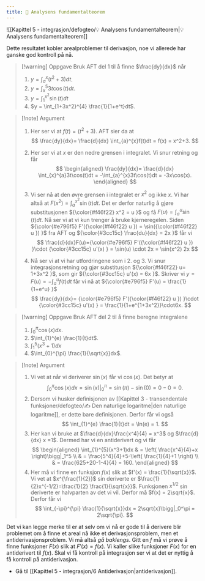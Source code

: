 ```yaml
---
title: 📄 Analysens fundamentalteorem
---
```



![[Kapittel 5 - integrasjon/defogteo/💡 Analysens fundamentalteorem|💡 Analysens fundamentalteorem]]

Dette resultatet kobler arealproblemer til derivasjon, noe vi allerede har ganske god kontroll på nå.


> [!warning] Oppgave 
> Bruk AFT del 1 til å finne $\frac{dy}{dx}$ når
> 
> 1. $y = \int_{a}^{x}(t^2+3)dt$.
> 2. $y = \int_{x}^{5}3t\cos(t)dt$.
> 3. $y=\int_{1}^{x^2}\sin(t)dt$
> 4. $y = \int_{1+3x^2}^{4} \frac{1}{1+e^t}dt$.

> [!note] Argument 
> 
> 1. Her ser vi at $f(t) = (t^2+3)$. AFT sier da at 
> $$
> \frac{dy}{dx}= \frac{d}{dx} \int_{a}^{x}f(t)dt = f(x) = x^2+3.
> $$
> 
> 2. Her ser vi at $x$ er den nedre grensen i integralet. Vi snur retning og får
> $$
> \begin{aligned} 
> \frac{dy}{dx}= \frac{d}{dx} \int_{x}^{a}3t\cos(t)dt = -\int_{a}^{x}3t\cos(t)dt = -3x\cos(x).
> \end{aligned} 
> $$
> 3. Vi ser nå at den øvre grensen i integralet er $x^2$ og ikke $x$. Vi har altså at $F(x^2) = \int_{a}^{x^2}\sin(t)dt$. Det er derfor naturlig å gjøre substitusjonen ${\color{#f46f22} x^2 = u }$ og få $F(u) = \int_{a}^{u}\sin(t)dt$. Nå ser vi at vi kun trenger å bruke kjerneregelen. Siden ${\color{#e796f5} F'({\color{#f46f22} u }) = \sin({\color{#f46f22} u }) }$ fra AFT og ${\color{#3cc15c} \frac{du}{dx} = 2x }$  får vi
> $$
> \frac{d}{dx}F(u)={\color{#e796f5} F'({\color{#f46f22} u }) }\cdot {\color{#3cc15c} u'(x) } = \sin(u) \cdot 2x = \sin(x^2) 2x
> $$
> 4. Nå ser vi at vi har utfordringene som i 2. og 3. Vi snur integrasjonsretning og gjør substitusjon ${\color{#f46f22} u= 1+3x^2 }$, som gir ${\color{#3cc15c} u'(x) = 6x }$. Skriver vi $y ={ F(u) = -\int_{a}^{u}f(t)dt }$ får vi nå at ${\color{#e796f5} F'(u) = \frac{1}{1+e^u} }$
> $$
> \frac{dy}{dx}= {\color{#e796f5} F'({\color{#f46f22} u }) }\cdot {\color{#3cc15c} u'(x) }  = \frac{1}{1+e^{1+3x^2}}\cdot6x.
> $$




> [!warning] Oppgave 
> Bruk AFT del 2 til å finne beregne integralene 
> 
> 1. $\int_{0}^{\pi}\cos(x)dx$.
> 2. $\int_{1}^{e} \frac{1}{t}dt$.
> 3. $\int_{1}^{5}(x^3 + 1)dx$
> 4. $\int_{0}^{\pi} \frac{1}{\sqrt{x}}dx$.


> [!note] Argument 
> 1. Vi vet at når vi deriverer $\sin(x)$ får vi $\cos(x)$. Det betyr at
> $$
> \int_{0}^{\pi}\cos(x)dx = \sin(x)\bigg|_0^\pi = \sin(\pi)-\sin(0)=0-0 =0.
> $$
> 2. Dersom vi husker definisjonen av [[Kapittel 3 - transendentale funksjoner/defogteo/✍️ Den naturlige logaritme|den naturlige logaritme]], er dette bare definisjonen. Derfor får vi også
> $$
> \int_{1}^{e} \frac{1}{t}dt = \ln(e) = 1.
> $$
> 3. Her kan vi bruke at $\frac{d}{dx}\frac{x^4}{4} = x^3$ og $\frac{d}{dx} x =1$. Dermed har vi en antiderivert og vi får
> $$
> \begin{aligned} 
> \int_{1}^{5}(x^3+1)dx & = \left( \frac{x^4}{4}+x \right)\bigg|_1^5 \\ & =  \frac{5^4}{4}+5-\left( \frac{1}{4}+1 \right) \\ & = \frac{625+20-1-4}{4} = 160.
> \end{aligned} 
> $$
> 4. Her må vi finne en funksjon $f(x)$ slik at $f'(x) = \frac{1}{\sqrt{x}}$. Vi vet at $x^{\frac{1}{2}}$ sin deriverte er $\frac{1}{2}x^{-1/2}=\frac{1}{2} \frac{1}{\sqrt{x}}$. Funksjonen $x^{1/2}$ sin deriverte er halvparten av det vi vil. Derfor må $f(x) = 2\sqrt{x}$. Derfor får vi
> $$
> \int_{-\pi}^{\pi} \frac{1}{\sqrt{x}}dx = 2\sqrt{x}\bigg|_0^\pi = 2\sqrt{\pi}.
> $$



Det vi kan legge merke til er at selv om vi nå er gode til å derivere blir problemet om å finne et areal nå ikke et derivasjonsproblem, men et antiderivasjonsproblem. Vi må altså *gå baklengs*. Gitt en $f$ må vi prøve å finne funksjoner $F(x)$ slik at $F'(x) = f(x)$. Vi kaller slike funksjoner $F(x)$ for en antiderivert til $f(x)$. Skal vi få kontroll på integrasjon ser vi at det er nyttig å få kontroll på antiderivasjon.

- Gå til [[Kapittel 5 - integrasjon/6 Antiderivasjon|antiderivasjon]].
